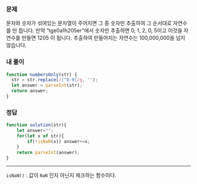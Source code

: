 ### 문제
문자와 숫자가 섞여있는 문자열이 주어지면 그 중 숫자만 추출하여 그 순서대로 자연수를 만 듭니다.
만약 “tge0a1h205er”에서 숫자만 추출하면 0, 1, 2, 0, 5이고 이것을 자연수를 만들면 1205 이 됩니다.
추출하여 만들어지는 자연수는 100,000,000을 넘지 않습니다.

### 내 풀이
```js
function numbersOnly(str) {
  str = str.replace(/[^0-9]/g, '');
  let answer = parseInt(str);
  return answer;
}

```

### 정답
```js
function solution(str){
    let answer="";
    for(let x of str){
        if(!isNaN(x)) answer+=x;
    }  
    return parseInt(answer);
}
```
---
`isNaN()` : 값이 `NaN` 인지 아닌지 체크하는 함수이다.
